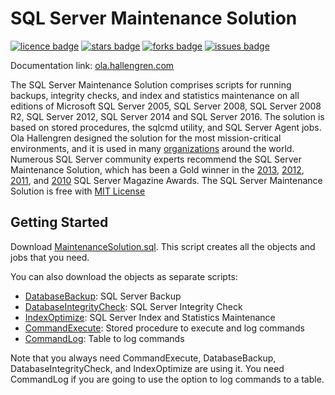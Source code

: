 # SQL Server Maintenance Solution
[![licence badge]][licence]
[![stars badge]][stars]
[![forks badge]][forks]
[![issues badge]][issues]

Documentation link: [ola.hallengren.com](https://ola.hallengren.com)

The SQL Server Maintenance Solution comprises scripts for running backups, integrity checks, and index and statistics maintenance
on all editions of Microsoft SQL Server 2005, SQL Server 2008, SQL Server 2008 R2, SQL Server 2012, SQL Server 2014 and SQL Server 2016.
The solution is based on stored procedures, the sqlcmd utility, and SQL Server Agent jobs.
Ola Hallengren designed the solution for the most mission-critical environments, and it is used in many 
[organizations](https://ola.hallengren.com/organizations.html) around the world.
Numerous SQL Server community experts recommend the SQL Server Maintenance Solution, which has been a Gold winner in the
[2013](http://sqlmag.com/sql-server/best-free-sql-server-tool-2013), 
[2012](http://sqlmag.com/sql-server/2012-sql-server-pro-editors-best-and-community-choice-awards), 
[2011](http://sqlmag.com/sql-server/2011-sql-server-magazine-editors-best-and-community-choice-awards), 
and [2010](http://sqlmag.com/sql-server/2010-sql-server-magazine-editors-best-and-community-choice-awards)
SQL Server Magazine Awards.
The SQL Server Maintenance Solution is free with [MIT License](/LICENSE)


## Getting Started

Download [MaintenanceSolution.sql](/MaintenanceSolution.sql).
This script creates all the objects and jobs that you need.

You can also download the objects as separate scripts:
 - [DatabaseBackup](/DatabaseBackup.sql): SQL Server Backup
 - [DatabaseIntegrityCheck](/DatabaseIntegrityCheck.sql): SQL Server Integrity Check
 - [IndexOptimize](/IndexOptimize.sql): SQL Server Index and Statistics Maintenance
 - [CommandExecute](/CommandExecute.sql): Stored procedure to execute and log commands
 - [CommandLog](/CommandLog.sql): Table to log commands

Note that you always need CommandExecute, DatabaseBackup, DatabaseIntegrityCheck, and IndexOptimize are using it.
You need CommandLog if you are going to use the option to log commands to a table.


[licence badge]:https://img.shields.io/badge/license-MIT-blue.svg
[stars badge]:https://img.shields.io/github/stars/olahallengren/sql-server-maintenance-solution.svg
[forks badge]:https://img.shields.io/github/forks/olahallengren/sql-server-maintenance-solution.svg
[issues badge]:https://img.shields.io/github/issues/olahallengren/sql-server-maintenance-solution.svg
[contributors_badge]:https://img.shields.io/github/contributors/olahallengren/sql-server-maintenance-solution.svg

[licence]:https://github.com/olahallengren/sql-server-maintenance-solutionblob/master/LICENSE.md
[stars]:https://github.com/olahallengren/sql-server-maintenance-solutionstargazers
[forks]:https://github.com/olahallengren/sql-server-maintenance-solutionnetwork
[issues]:https://github.com/olahallengren/sql-server-maintenance-solutionissues
[contributors]:https://github.com/olahallengren/sql-server-maintenance-solutiongraphs/contributors
